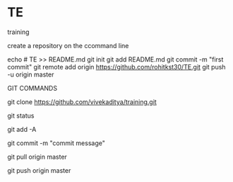 # TE
training

create a repository on the ccommand line

echo # TE >> README.md
git init
git add README.md
git commit -m "first commit"
git remote add origin https://github.com/rohitkst30/TE.git
git push -u origin master

GIT COMMANDS

git clone https://github.com/vivekaditya/training.git

git status

git add -A

git commit -m "commit message"

git pull origin master

git push origin master

